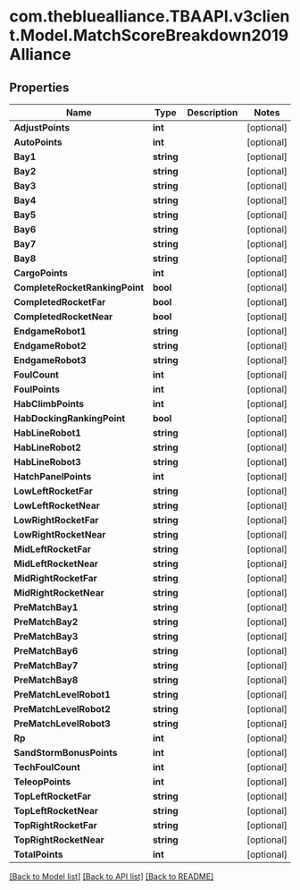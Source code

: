 
# com.thebluealliance.TBAAPI.v3client.Model.MatchScoreBreakdown2019Alliance

## Properties

Name | Type | Description | Notes
------------ | ------------- | ------------- | -------------
**AdjustPoints** | **int** |  | [optional] 
**AutoPoints** | **int** |  | [optional] 
**Bay1** | **string** |  | [optional] 
**Bay2** | **string** |  | [optional] 
**Bay3** | **string** |  | [optional] 
**Bay4** | **string** |  | [optional] 
**Bay5** | **string** |  | [optional] 
**Bay6** | **string** |  | [optional] 
**Bay7** | **string** |  | [optional] 
**Bay8** | **string** |  | [optional] 
**CargoPoints** | **int** |  | [optional] 
**CompleteRocketRankingPoint** | **bool** |  | [optional] 
**CompletedRocketFar** | **bool** |  | [optional] 
**CompletedRocketNear** | **bool** |  | [optional] 
**EndgameRobot1** | **string** |  | [optional] 
**EndgameRobot2** | **string** |  | [optional] 
**EndgameRobot3** | **string** |  | [optional] 
**FoulCount** | **int** |  | [optional] 
**FoulPoints** | **int** |  | [optional] 
**HabClimbPoints** | **int** |  | [optional] 
**HabDockingRankingPoint** | **bool** |  | [optional] 
**HabLineRobot1** | **string** |  | [optional] 
**HabLineRobot2** | **string** |  | [optional] 
**HabLineRobot3** | **string** |  | [optional] 
**HatchPanelPoints** | **int** |  | [optional] 
**LowLeftRocketFar** | **string** |  | [optional] 
**LowLeftRocketNear** | **string** |  | [optional] 
**LowRightRocketFar** | **string** |  | [optional] 
**LowRightRocketNear** | **string** |  | [optional] 
**MidLeftRocketFar** | **string** |  | [optional] 
**MidLeftRocketNear** | **string** |  | [optional] 
**MidRightRocketFar** | **string** |  | [optional] 
**MidRightRocketNear** | **string** |  | [optional] 
**PreMatchBay1** | **string** |  | [optional] 
**PreMatchBay2** | **string** |  | [optional] 
**PreMatchBay3** | **string** |  | [optional] 
**PreMatchBay6** | **string** |  | [optional] 
**PreMatchBay7** | **string** |  | [optional] 
**PreMatchBay8** | **string** |  | [optional] 
**PreMatchLevelRobot1** | **string** |  | [optional] 
**PreMatchLevelRobot2** | **string** |  | [optional] 
**PreMatchLevelRobot3** | **string** |  | [optional] 
**Rp** | **int** |  | [optional] 
**SandStormBonusPoints** | **int** |  | [optional] 
**TechFoulCount** | **int** |  | [optional] 
**TeleopPoints** | **int** |  | [optional] 
**TopLeftRocketFar** | **string** |  | [optional] 
**TopLeftRocketNear** | **string** |  | [optional] 
**TopRightRocketFar** | **string** |  | [optional] 
**TopRightRocketNear** | **string** |  | [optional] 
**TotalPoints** | **int** |  | [optional] 

[[Back to Model list]](../README.md#documentation-for-models)
[[Back to API list]](../README.md#documentation-for-api-endpoints)
[[Back to README]](../README.md)

